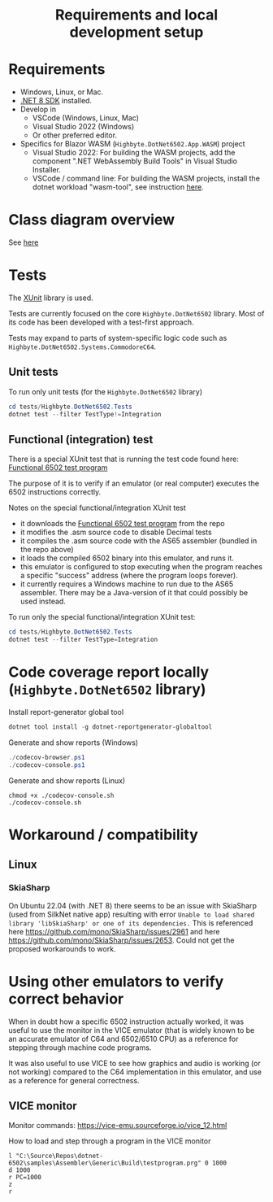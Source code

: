 <h1 align="center">Requirements and local development setup</h1>

# Requirements
- Windows, Linux, or Mac.
- [.NET 8 SDK](https://dotnet.microsoft.com/download/dotnet/8.0) installed.
- Develop in 
  - VSCode (Windows, Linux, Mac)
  - Visual Studio 2022 (Windows)
  - Or other preferred editor.
- Specifics for Blazor WASM (`Highbyte.DotNet6502.App.WASM`) project
  - Visual Studio 2022: For building the WASM projects, add the component ".NET WebAssembly Build Tools" in Visual Studio Installer.
  - VSCode / command line: For building the WASM projects, install the dotnet workload "wasm-tool", see instruction [here](https://learn.microsoft.com/en-us/aspnet/core/blazor/tooling?view=aspnetcore-8.0&pivots=windows#net-webassembly-build-tools).

# Class diagram overview
See [here](SYSYEM_DIAGRAM.md)

# Tests
The [XUnit](https://xunit.net/) library is used.

Tests are currently focused on the core `Highbyte.DotNet6502` library. Most of its code has been developed with a test-first approach.

Tests may expand to parts of system-specific logic code such as `Highbyte.DotNet6502.Systems.CommodoreC64`.

## Unit tests
To run only unit tests (for the `Highbyte.DotNet6502` library)

```powershell
cd tests/Highbyte.DotNet6502.Tests
dotnet test --filter TestType!=Integration
```

## Functional (integration) test
There is a special XUnit test that is running the test code found here: [Functional 6502 test program](https://github.com/Klaus2m5/6502_65C02_functional_tests/blob/master/6502_functional_test.a65)

The purpose of it is to verify if an emulator (or real computer) executes the 6502 instructions correctly.

Notes on the special functional/integration XUnit test 
- it downloads the [Functional 6502 test program](https://github.com/Klaus2m5/6502_65C02_functional_tests/blob/master/6502_functional_test.a65) from the repo
- it modifies the .asm source code to disable Decimal tests
- it compiles the .asm source code with the AS65 assembler (bundled in the repo above)
- it loads the compiled 6502 binary into this emulator, and runs it.
- this emulator is configured to stop executing when the program reaches a specific "success" address (where the program loops forever).
- it currently requires a Windows machine to run due to the AS65 assembler. There may be a Java-version of it that could possibly be used instead.

To run only the special functional/integration XUnit test:

```powershell
cd tests/Highbyte.DotNet6502.Tests
dotnet test --filter TestType=Integration
```

# Code coverage report locally (`Highbyte.DotNet6502` library)

Install report-generator global tool
```powershell
dotnet tool install -g dotnet-reportgenerator-globaltool
```

Generate and show reports (Windows)
```powershell
./codecov-browser.ps1
./codecov-console.ps1
```

Generate and show reports (Linux)
```shell
chmod +x ./codecov-console.sh
./codecov-console.sh
```

# Workaround / compatibility 

##  Linux
### SkiaSharp
On Ubuntu 22.04 (with .NET 8) there seems to be an issue with SkiaSharp (used from SilkNet native app) resulting with error `Unable to load shared library 'libSkiaSharp' or one of its dependencies.` This is referenced here https://github.com/mono/SkiaSharp/issues/2961 and here https://github.com/mono/SkiaSharp/issues/2653. Could not get the proposed workarounds to work.


# Using other emulators to verify correct behavior
When in doubt how a specific 6502 instruction actually worked, it was useful to use the monitor in the VICE emulator (that is widely known to be an accurate emulator of C64 and 6502/6510 CPU) as a reference for stepping through machine code programs.

It was also useful to use VICE to see how graphics and audio is working (or not working) compared to the C64 implementation in this emulator, and use as a reference for general correctness.

## VICE monitor
Monitor commands: https://vice-emu.sourceforge.io/vice_12.html

How to load and step through a program in the VICE monitor
```
l "C:\Source\Repos\dotnet-6502\samples\Assembler\Generic\Build\testprogram.prg" 0 1000
d 1000
r PC=1000
z
r
```
